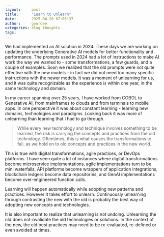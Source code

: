 ```yaml
---
layout:     post
title:      "Learn to Unlearn"
date:       2025-04-20 07:03:37
author:     geordee
categories: blog thoughts
tags:
---
```

We had implemented an AI solution in 2024. These days we are working on updating the underlying Generative AI models for better functionality and performance. The prompts used in 2024 had a lot of instructions to make AI work the way we wanted to - some transformations, a few guards, and a couple of examples. Soon we realized that the old prompts were not quite effective with the new models - in fact we did not need too many specific instructions with the newer models. It was a moment of unlearning for us, and it was quite recognizable as the experience is within one year, in the same technology and domain.

In my career spanning over 25 years, I have worked from COBOL to Generative AI, from mainframes to clouds and from terminals to mobile apps. In one perspective it was about constant learning - learning new domains, technologies and paradigms. Looking back it was more of unlearning than learning that I had to go through.

> While every new technology and technique involves something to be learned, the risk is carrying the concepts and practices from the old technology. Oftentimes, this is what causes the transformations to fail, as we hold on to old concepts and practices in the new world.

This is true with digital transformations, agile practices, or DevOps platforms. I have seen quite a lot of instances where digital transformations become microservice implementations, agile implementations turn to be mini waterfalls, API platforms become wrappers of application integrations, blockchain ledgers become data repositories, and GenAI implementations become over-engineered function calls.

Learning will happen automatically while adopting new patterns and practices. However it takes effort to unlearn. Continuously unlearning through contrasting the new with the old is probably the best way of adopting new concepts and technologies. 

It is also important to realize that unlearning is not undoing. Unlearning the old does not invalidate the old technologies or solutions. In the context of the new, the old best practices may need to be re-evaluated, re-defined or even avoided at times.
